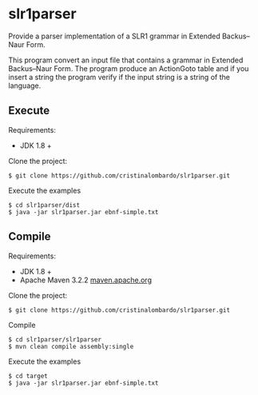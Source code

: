 # slr1parser
Provide a parser implementation of a SLR1 grammar in Extended Backus–Naur Form.

This program convert an input file that contains a grammar in Extended Backus–Naur Form. 
The program produce an ActionGoto table and if you insert a string the program verify if the input string is a string of the language.

## Execute
Requirements:
* JDK 1.8 +

Clone the project:
```console
$ git clone https://github.com/cristinalombardo/slr1parser.git
```
Execute the examples
```console
$ cd slr1parser/dist
$ java -jar slr1parser.jar ebnf-simple.txt
```

## Compile
Requirements:
* JDK 1.8 +
* Apache Maven 3.2.2 [maven.apache.org](http://maven.apache.org/) 

Clone the project:
```console
$ git clone https://github.com/cristinalombardo/slr1parser.git
```
Compile
```console
$ cd slr1parser/slr1parser
$ mvn clean compile assembly:single
```
Execute the examples
```console
$ cd target
$ java -jar slr1parser.jar ebnf-simple.txt
```
